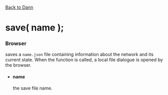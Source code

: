 [Back to Dann](https://github.com/matiasvlevi/Dann/wiki/Dann-Object)

# save( name );


### Browser
saves a `name.json` file containing information about the network and its current state. When the function is called, a local file dialogue is opened by the browser.

- #### name
    the save file name.
